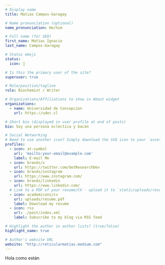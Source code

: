 ```yaml
---
# Display name
title: Matias Campos-Garagay

# Name pronunciation (optional)
name_pronunciation: He/him

# Full name (for SEO)
first_name: Matias Ignacio
last_name: Campos-Garagay

# Status emoji
status:
  icon: 🌈

# Is this the primary user of the site?
superuser: true

# Role/position/tagline
role: Biochemist / Writer 

# Organizations/Affiliations to show in About widget
organizations:
  - name: Universidad de Concepcion
    url: https://udec.cl

# Short bio (displayed in user profile at end of posts)
bio: Soy una persona ecléctica y bacán

# Social Networking
# Need to use another icon? Simply download the SVG icon to your `assets/media/icons/` folder.
profiles:
  - icon: at-symbol
    url: 'mailto:your-email@example.com'
    label: E-mail Me
  - icon: brands/x
    url: https://twitter.com/GetResearchDev
  - icon: brands/instagram
    url: https://www.instagram.com/
  - icon: brands/linkedin
    url: https://www.linkedin.com/
  # Link to a PDF of your resume/CV - upload it to `static/uploads/resume.pdf`
  - icon: academicons/cv
    url: uploads/resume.pdf
    label: Download my resume
  - icon: rss
    url: ./post/index.xml
    label: Subscribe to my blog via RSS feed

# Highlight the author in author lists? (true/false)
highlight_name: true

# Author's website URL
website: "http://reticularmatias.medium.com"
---
```


Hola como están
